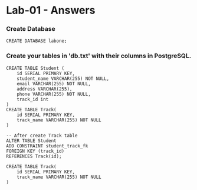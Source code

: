 # 	Lab-01 - Answers 

### Create Database

```postgresql
CREATE DATABASE labone;
```

### Create your tables in 'db.txt' with their columns in PostgreSQL.

```postgresql
CREATE TABLE Student (
	id SERIAL PRIMARY KEY,
	student_name VARCHAR(255) NOT NULL,
	email VARCHAR(255) NOT NULL,
	address VARCHAR(255),
	phone VARCHAR(255) NOT NULL,
	track_id int
)
CREATE TABLE Track(
	id SERIAL PRIMARY KEY,
	track_name VARCHAR(255) NOT NULL
)

-- After create Track table 
ALTER TABLE Student 
ADD CONSTRAINT student_track_fk
FOREIGN KEY (track_id)
REFERENCES Track(id);

CREATE TABLE Track(
	id SERIAL PRIMARY KEY,
	track_name VARCHAR(255) NOT NULL
)

```

